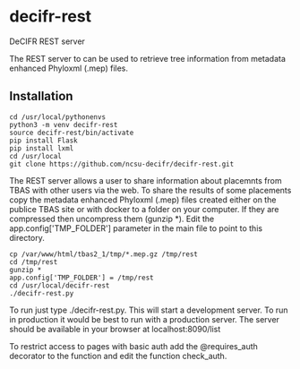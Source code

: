 # decifr-rest
DeCIFR REST server

The REST server to can be used to retrieve tree information from metadata enhanced Phyloxml (.mep) files.

## Installation

```
cd /usr/local/pythonenvs
python3 -m venv decifr-rest
source decifr-rest/bin/activate
pip install Flask
pip install lxml
cd /usr/local
git clone https://github.com/ncsu-decifr/decifr-rest.git

```

The REST  server allows a user to share information about placemnts from TBAS with other users via the web. To share the results of some placements copy the metadata enhanced Phyloxml (.mep) files created either on the publice TBAS site or with docker to a folder on your computer. If they are compressed then uncompress them (gunzip *). Edit the app.config['TMP_FOLDER']  parameter in the main file to point to this directory.

```
cp /var/www/html/tbas2_1/tmp/*.mep.gz /tmp/rest
cd /tmp/rest
gunzip *
app.config['TMP_FOLDER'] = /tmp/rest
cd /usr/local/decifr-rest
./decifr-rest.py

```

To run just type ./decifr-rest.py. This will start a development server. To run in production it would be best to run with a production server. The server should be available in your browser at localhost:8090/list

To restrict access to pages with basic auth add the @requires_auth decorator to the function and edit the function check_auth.



